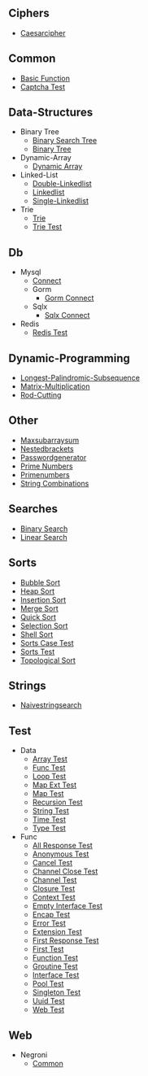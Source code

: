 
## Ciphers
  * [Caesarcipher](https://github.com/TheAlgorithms/Go/blob/master/ciphers/CaesarCipher.go)

## Common
  * [Basic Function](https://github.com/TheAlgorithms/Go/blob/master/common/basic_function.go)
  * [Captcha Test](https://github.com/TheAlgorithms/Go/blob/master/common/captcha_test.go)

## Data-Structures
  * Binary Tree
    * [Binary Search Tree](https://github.com/TheAlgorithms/Go/blob/master/data-structures/binary_tree/binary_search_tree.go)
    * [Binary Tree](https://github.com/TheAlgorithms/Go/blob/master/data-structures/binary_tree/binary_tree.go)
  * Dynamic-Array
    * [Dynamic Array](https://github.com/TheAlgorithms/Go/blob/master/data-structures/dynamic-array/dynamic_array.go)
  * Linked-List
    * [Double-Linkedlist](https://github.com/TheAlgorithms/Go/blob/master/data-structures/linked-list/double-linkedlist.go)
    * [Linkedlist](https://github.com/TheAlgorithms/Go/blob/master/data-structures/linked-list/Linkedlist.go)
    * [Single-Linkedlist](https://github.com/TheAlgorithms/Go/blob/master/data-structures/linked-list/single-linkedlist.go)
  * Trie
    * [Trie](https://github.com/TheAlgorithms/Go/blob/master/data-structures/trie/trie.go)
    * [Trie Test](https://github.com/TheAlgorithms/Go/blob/master/data-structures/trie/trie_test.go)

## Db
  * Mysql
    * [Connect](https://github.com/TheAlgorithms/Go/blob/master/db/mysql/connect.go)
    * Gorm
      * [Gorm Connect](https://github.com/TheAlgorithms/Go/blob/master/db/mysql/gorm/gorm_connect.go)
    * Sqlx
      * [Sqlx Connect](https://github.com/TheAlgorithms/Go/blob/master/db/mysql/sqlx/sqlx_connect.go)
  * Redis
    * [Redis Test](https://github.com/TheAlgorithms/Go/blob/master/db/redis/redis_test.go)

## Dynamic-Programming
  * [Longest-Palindromic-Subsequence](https://github.com/TheAlgorithms/Go/blob/master/dynamic-programming/longest-palindromic-subsequence.go)
  * [Matrix-Multiplication](https://github.com/TheAlgorithms/Go/blob/master/dynamic-programming/matrix-multiplication.go)
  * [Rod-Cutting](https://github.com/TheAlgorithms/Go/blob/master/dynamic-programming/rod-cutting.go)

## Other
  * [Maxsubarraysum](https://github.com/TheAlgorithms/Go/blob/master/other/maxSubarraySum.go)
  * [Nestedbrackets](https://github.com/TheAlgorithms/Go/blob/master/other/NestedBrackets.go)
  * [Passwordgenerator](https://github.com/TheAlgorithms/Go/blob/master/other/PasswordGenerator.go)
  * [Prime Numbers](https://github.com/TheAlgorithms/Go/blob/master/other/prime_numbers.go)
  * [Primenumbers](https://github.com/TheAlgorithms/Go/blob/master/other/PrimeNumbers.go)
  * [String Combinations](https://github.com/TheAlgorithms/Go/blob/master/other/string_combinations.go)

## Searches
  * [Binary Search](https://github.com/TheAlgorithms/Go/blob/master/searches/binary_search.go)
  * [Linear Search](https://github.com/TheAlgorithms/Go/blob/master/searches/linear_search.go)

## Sorts
  * [Bubble Sort](https://github.com/TheAlgorithms/Go/blob/master/sorts/bubble_sort.go)
  * [Heap Sort](https://github.com/TheAlgorithms/Go/blob/master/sorts/heap_sort.go)
  * [Insertion Sort](https://github.com/TheAlgorithms/Go/blob/master/sorts/insertion_sort.go)
  * [Merge Sort](https://github.com/TheAlgorithms/Go/blob/master/sorts/merge_sort.go)
  * [Quick Sort](https://github.com/TheAlgorithms/Go/blob/master/sorts/quick_sort.go)
  * [Selection Sort](https://github.com/TheAlgorithms/Go/blob/master/sorts/selection_sort.go)
  * [Shell Sort](https://github.com/TheAlgorithms/Go/blob/master/sorts/shell_sort.go)
  * [Sorts Case Test](https://github.com/TheAlgorithms/Go/blob/master/sorts/sorts_case_test.go)
  * [Sorts Test](https://github.com/TheAlgorithms/Go/blob/master/sorts/sorts_test.go)
  * [Topological Sort](https://github.com/TheAlgorithms/Go/blob/master/sorts/topological_sort.go)

## Strings
  * [Naivestringsearch](https://github.com/TheAlgorithms/Go/blob/master/strings/naiveStringSearch.go)

## Test
  * Data
    * [Array Test](https://github.com/TheAlgorithms/Go/blob/master/test/data/array_test.go)
    * [Func Test](https://github.com/TheAlgorithms/Go/blob/master/test/data/func_test.go)
    * [Loop Test](https://github.com/TheAlgorithms/Go/blob/master/test/data/loop_test.go)
    * [Map Ext Test](https://github.com/TheAlgorithms/Go/blob/master/test/data/map_ext_test.go)
    * [Map Test](https://github.com/TheAlgorithms/Go/blob/master/test/data/map_test.go)
    * [Recursion Test](https://github.com/TheAlgorithms/Go/blob/master/test/data/recursion_test.go)
    * [String Test](https://github.com/TheAlgorithms/Go/blob/master/test/data/string_test.go)
    * [Time Test](https://github.com/TheAlgorithms/Go/blob/master/test/data/time_test.go)
    * [Type Test](https://github.com/TheAlgorithms/Go/blob/master/test/data/type_test.go)
  * Func
    * [All Response Test](https://github.com/TheAlgorithms/Go/blob/master/test/func/all_response_test.go)
    * [Anonymous Test](https://github.com/TheAlgorithms/Go/blob/master/test/func/anonymous_test.go)
    * [Cancel Test](https://github.com/TheAlgorithms/Go/blob/master/test/func/cancel_test.go)
    * [Channel Close Test](https://github.com/TheAlgorithms/Go/blob/master/test/func/channel_close_test.go)
    * [Channel Test](https://github.com/TheAlgorithms/Go/blob/master/test/func/channel_test.go)
    * [Closure Test](https://github.com/TheAlgorithms/Go/blob/master/test/func/closure_test.go)
    * [Context Test](https://github.com/TheAlgorithms/Go/blob/master/test/func/context_test.go)
    * [Empty Interface Test](https://github.com/TheAlgorithms/Go/blob/master/test/func/empty_interface_test.go)
    * [Encap Test](https://github.com/TheAlgorithms/Go/blob/master/test/func/encap_test.go)
    * [Error Test](https://github.com/TheAlgorithms/Go/blob/master/test/func/error_test.go)
    * [Extension Test](https://github.com/TheAlgorithms/Go/blob/master/test/func/extension_test.go)
    * [First Response Test](https://github.com/TheAlgorithms/Go/blob/master/test/func/first_response_test.go)
    * [First Test](https://github.com/TheAlgorithms/Go/blob/master/test/func/first_test.go)
    * [Function Test](https://github.com/TheAlgorithms/Go/blob/master/test/func/function_test.go)
    * [Groutine Test](https://github.com/TheAlgorithms/Go/blob/master/test/func/groutine_test.go)
    * [Interface Test](https://github.com/TheAlgorithms/Go/blob/master/test/func/interface_test.go)
    * [Pool Test](https://github.com/TheAlgorithms/Go/blob/master/test/func/pool_test.go)
    * [Singleton Test](https://github.com/TheAlgorithms/Go/blob/master/test/func/singleton_test.go)
    * [Uuid Test](https://github.com/TheAlgorithms/Go/blob/master/test/func/uuid_test.go)
    * [Web Test](https://github.com/TheAlgorithms/Go/blob/master/test/func/web_test.go)

## Web
  * Negroni
    * [Common](https://github.com/TheAlgorithms/Go/blob/master/web/negroni/common.go)
